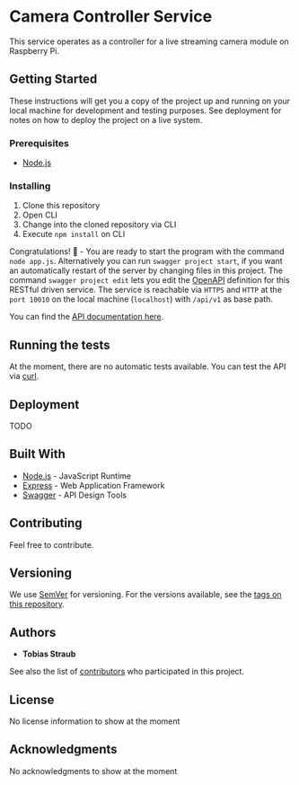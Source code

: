 # Camera Controller Service

This service operates as a controller for a live streaming camera module on Raspberry Pi.

## Getting Started

These instructions will get you a copy of the project up and running on your local machine for development and testing purposes. See deployment for notes on how to deploy the project on a live system.

### Prerequisites

* [Node.js](https://nodejs.org/en/download/)

### Installing

1. Clone this repository
1. Open CLI
2. Change into the cloned repository via CLI
3. Execute `npm install` on CLI

Congratulations! :tada: - You are ready to start the program with the command `node app.js`. Alternatively you can run `swagger project start`, if you want an automatically restart of the server by changing files in this project. The command `swagger project edit` lets you edit the [OpenAPI](https://github.com/OAI/OpenAPI-Specification/blob/master/versions/2.0.md) definition for this RESTful driven service. The service is reachable via `HTTPS` and `HTTP` at the `port 10010` on the local machine (`localhost`) with `/api/v1` as base path.

You can find the [API documentation here](https://tobiasstraub.com). <!-- TODO: Replace with the correct URL -->

## Running the tests

At the moment, there are no automatic tests available. You can test the API via [curl](https://curl.haxx.se/).

## Deployment

TODO

## Built With

* [Node.js](https://rometools.github.io/rome/) - JavaScript Runtime
* [Express](https://expressjs.com/) - Web Application Framework
* [Swagger](https://swagger.io/) - API Design Tools

## Contributing

Feel free to contribute.

## Versioning

We use [SemVer](http://semver.org/) for versioning. For the versions available, see the [tags on this repository](https://github.com/DACftIoT/doorController/tags).

## Authors

* **Tobias Straub**

See also the list of [contributors](https://github.com/DACftIoT/doorController/contributors) who participated in this project.

## License

No license information to show at the moment

## Acknowledgments

No acknowledgments to show at the moment
